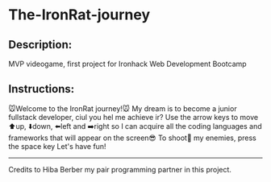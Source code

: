 # The-IronRat-journey

## Description:
MVP videogame, first project for Ironhack Web Development Bootcamp

## Instructions:

🐭Welcome to the IronRat journey!🐭
My dream is to become a junior fullstack developer, ciul you hel me achieve ir?
Use the arrow keys to move ⬆️up, ⬇️down, ⬅️left and ➡️right so I can acquire all the coding languages and frameworks that will appear on the screen😎
To shoot🔫 my enemies, press the space key
Let's have fun!

--------------------------------------------------------------------
Credits to Hiba Berber my pair programming partner in this project.

